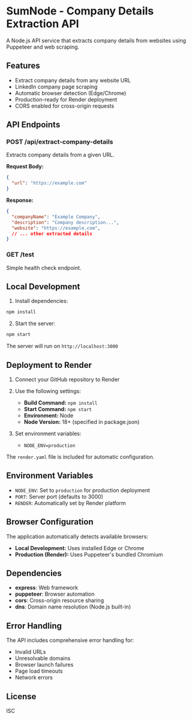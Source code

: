 # SumNode - Company Details Extraction API

A Node.js API service that extracts company details from websites using Puppeteer and web scraping.

## Features

- Extract company details from any website URL
- LinkedIn company page scraping
- Automatic browser detection (Edge/Chrome)
- Production-ready for Render deployment
- CORS enabled for cross-origin requests

## API Endpoints

### POST /api/extract-company-details

Extracts company details from a given URL.

**Request Body:**
```json
{
  "url": "https://example.com"
}
```

**Response:**
```json
{
  "companyName": "Example Company",
  "description": "Company description...",
  "website": "https://example.com",
  // ... other extracted details
}
```

### GET /test

Simple health check endpoint.

## Local Development

1. Install dependencies:
```bash
npm install
```

2. Start the server:
```bash
npm start
```

The server will run on `http://localhost:3000`

## Deployment to Render

1. Connect your GitHub repository to Render
2. Use the following settings:
   - **Build Command:** `npm install`
   - **Start Command:** `npm start`
   - **Environment:** Node
   - **Node Version:** 18+ (specified in package.json)

3. Set environment variables:
   - `NODE_ENV=production`

The `render.yaml` file is included for automatic configuration.

## Environment Variables

- `NODE_ENV`: Set to `production` for production deployment
- `PORT`: Server port (defaults to 3000)
- `RENDER`: Automatically set by Render platform

## Browser Configuration

The application automatically detects available browsers:

- **Local Development:** Uses installed Edge or Chrome
- **Production (Render):** Uses Puppeteer's bundled Chromium

## Dependencies

- **express**: Web framework
- **puppeteer**: Browser automation
- **cors**: Cross-origin resource sharing
- **dns**: Domain name resolution (Node.js built-in)

## Error Handling

The API includes comprehensive error handling for:
- Invalid URLs
- Unresolvable domains
- Browser launch failures
- Page load timeouts
- Network errors

## License

ISC